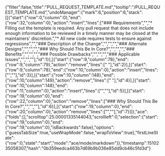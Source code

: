{"filter":false,"title":"PULL_REQUEST_TEMPLATE.md","tooltip":"/PULL_REQUEST_TEMPLATE.md","undoManager":{"mark":6,"position":6,"stack":[[{"start":{"row":0,"column":0},"end":{"row":32,"column":0},"action":"insert","lines":["### Requirements","","* Filling out the template is required. Any pull request that does not include enough information to be reviewed in a timely manner may be closed at the maintainers' discretion.","* All new code requires tests to ensure against regressions","","### Description of the Change","","<!--","","We must be able to understand the design of your change from this description. If we can't get a good idea of what the code will be doing from the description here, the pull request may be closed at the maintainers' discretion. Keep in mind that the maintainer reviewing this PR may not be familiar with or have worked with the code here recently, so please walk us through the concepts.","","-->","","### Alternate Designs","","<!-- Explain what other alternates were considered and why the proposed version was selected -->","","### Why Should This Be In Core?","","<!-- Explain why this functionality should be in atom/atom as opposed to a package -->","","### Benefits","","<!-- What benefits will be realized by the code change? -->","","### Possible Drawbacks","","<!-- What are the possible side-effects or negative impacts of the code change? -->","","### Applicable Issues","","<!-- Enter any applicable Issues here -->",""],"id":1}],[{"start":{"row":9,"column":78},"end":{"row":9,"column":79},"action":"remove","lines":[" "],"id":2}],[{"start":{"row":9,"column":78},"end":{"row":10,"column":0},"action":"insert","lines":["",""],"id":3}],[{"start":{"row":10,"column":148},"end":{"row":10,"column":149},"action":"remove","lines":[" "],"id":4}],[{"start":{"row":10,"column":148},"end":{"row":11,"column":0},"action":"insert","lines":["",""],"id":5}],[{"start":{"row":19,"column":0},"end":{"row":22,"column":0},"action":"remove","lines":["### Why Should This Be In Core?","","<!-- Explain why this functionality should be in atom/atom as opposed to a package -->",""],"id":6}],[{"start":{"row":19,"column":0},"end":{"row":20,"column":0},"action":"remove","lines":["",""],"id":7}]]},"ace":{"folds":[],"scrolltop":25.00001335144043,"scrollleft":0,"selection":{"start":{"row":19,"column":0},"end":{"row":19,"column":0},"isBackwards":false},"options":{"guessTabSize":true,"useWrapMode":false,"wrapToView":true},"firstLineState":{"row":0,"state":"start","mode":"ace/mode/markdown"}},"timestamp":1510235058307,"hash":"0b359eedca463b7d69b9b036e85dd9cb46c5fd3d"}